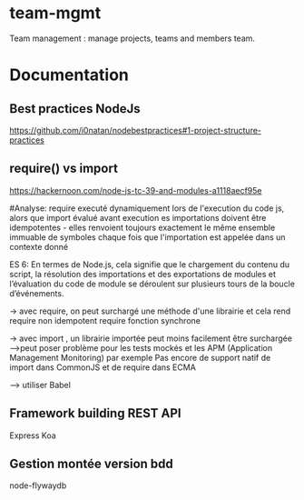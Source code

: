 # team-mgmt
Team management : manage projects, teams and members team.

# Documentation
## Best practices NodeJs
https://github.com/i0natan/nodebestpractices#1-project-structure-practices
## require() vs import
https://hackernoon.com/node-js-tc-39-and-modules-a1118aecf95e

#Analyse:
require executé dynamiquement lors de l'execution du code js, alors que import évalué avant execution
es importations doivent être idempotentes - elles renvoient toujours exactement le même ensemble immuable de symboles chaque fois que l'importation est appelée dans un contexte donné

ES 6:
En termes de Node.js, cela signifie que le chargement du contenu du script, la résolution des importations et des exportations de modules et l’évaluation du code de module se déroulent sur plusieurs tours de la boucle d’événements.

-> avec require, on peut surchargé une méthode d'une librairie et cela rend require non idempotent
require fonction synchrone

-> avec import , un librairie importée peut moins facilement être surchargée
-->peut poser problème pour les tests mockés et les APM (Application Management Monitoring) par exemple
Pas encore de support natif de import dans CommonJS et de require dans ECMA


--> utiliser Babel

## Framework building REST API
Express Koa
## Gestion montée version bdd
node-flywaydb
